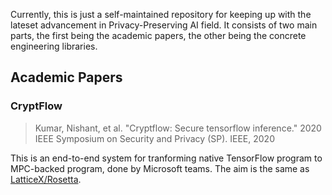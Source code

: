 Currently, this is just a self-maintained repository for keeping up with the lateset advancement in Privacy-Preserving AI field. It consists of two main parts, the first being the academic papers, the other being the concrete engineering libraries.


## Academic Papers

### CryptFlow 
> Kumar, Nishant, et al. "Cryptflow: Secure tensorflow inference." 2020 IEEE Symposium on Security and Privacy (SP). IEEE, 2020

This is an end-to-end system for tranforming native TensorFlow program to MPC-backed program, done by Microsoft teams. The aim is the same as [LatticeX/Rosetta](https://github.com/LatticeX-Foundation/Rosetta).
